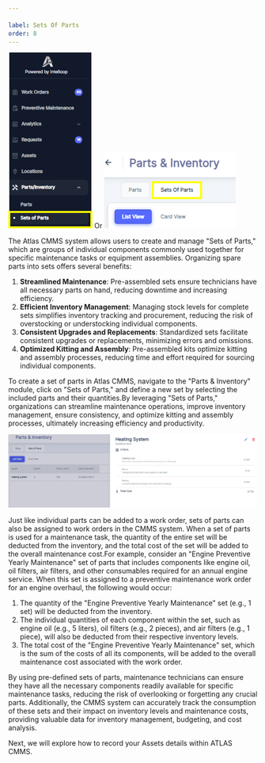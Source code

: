 ```yaml
---

label: Sets Of Parts
order: 8
---
```

![](../static/img/image77.png)      Or      ![](../static/img/image78.png)

The Atlas CMMS system allows users to create and manage "Sets of Parts," which are groups of individual components commonly used together for specific maintenance tasks or equipment assemblies. Organizing spare parts into sets offers several benefits:

1. __Streamlined Maintenance__: Pre\-assembled sets ensure technicians have all necessary parts on hand, reducing downtime and increasing efficiency.
2. __Efficient Inventory Management__: Managing stock levels for complete sets simplifies inventory tracking and procurement, reducing the risk of overstocking or understocking individual components.
3. __Consistent Upgrades and Replacements__: Standardized sets facilitate consistent upgrades or replacements, minimizing errors and omissions.
4. __Optimized Kitting and Assembly__: Pre\-assembled kits optimize kitting and assembly processes, reducing time and effort required for sourcing individual components.

To create a set of parts in Atlas CMMS, navigate to the "Parts & Inventory" module, click on "Sets of Parts," and define a new set by selecting the included parts and their quantities.By leveraging "Sets of Parts," organizations can streamline maintenance operations, improve inventory management, ensure consistency, and optimize kitting and assembly processes, ultimately increasing efficiency and productivity.

![](../static/img/image79.png)

Just like individual parts can be added to a work order, sets of parts can also be assigned to work orders in the CMMS system. When a set of parts is used for a maintenance task, the quantity of the entire set will be deducted from the inventory, and the total cost of the set will be added to the overall maintenance cost.For example, consider an "Engine Preventive Yearly Maintenance" set of parts that includes components like engine oil, oil filters, air filters, and other consumables required for an annual engine service. When this set is assigned to a preventive maintenance work order for an engine overhaul, the following would occur:

1. The quantity of the "Engine Preventive Yearly Maintenance" set \(e.g., 1 set\) will be deducted from the inventory.
2. The individual quantities of each component within the set, such as engine oil \(e.g., 5 liters\), oil filters \(e.g., 2 pieces\), and air filters \(e.g., 1 piece\), will also be deducted from their respective inventory levels.
3. The total cost of the "Engine Preventive Yearly Maintenance" set, which is the sum of the costs of all its components, will be added to the overall maintenance cost associated with the work order.

By using pre\-defined sets of parts, maintenance technicians can ensure they have all the necessary components readily available for specific maintenance tasks, reducing the risk of overlooking or forgetting any crucial parts. Additionally, the CMMS system can accurately track the consumption of these sets and their impact on inventory levels and maintenance costs, providing valuable data for inventory management, budgeting, and cost analysis.

Next, we will explore how to record your Assets details within ATLAS CMMS.
